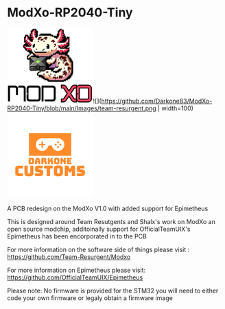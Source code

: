 # ModXo-RP2040-Tiny

![alt text](https://github.com/Darkone83/ModXo-RP2040-Tiny/blob/main/Images/logo.png?raw=true)![](https://github.com/Darkone83/ModXo-RP2040-Tiny/blob/main/Images/team-resurgent.png | width=100)![alt text](https://github.com/Darkone83/ModXo-RP2040-Tiny/blob/main/Images/DC%20logo.png?raw=true)

A PCB redesign on the ModXo V1.0 with added support for Epimetheus

This is designed around Team Resutgents and Shalx's work on ModXo an open source modchip, additoinally support for OfficialTeamUIX's Epimetheus has been encorporated in to the PCB

For more information on the software side of things please visit : https://github.com/Team-Resurgent/Modxo

For more information on Epimetheus please visit: https://github.com/OfficialTeamUIX/Epimetheus 

Please note: No firmware is provided for the STM32 you will need to either code your own firmware or legaly obtain a firmware image
